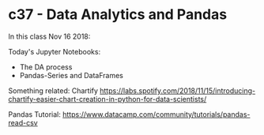# c37 - Data Analytics and Pandas

In this class Nov 16 2018:

Today's Jupyter Notebooks:
* The DA process
* Pandas-Series and DataFrames

Something related: Chartify https://labs.spotify.com/2018/11/15/introducing-chartify-easier-chart-creation-in-python-for-data-scientists/

Pandas Tutorial:
https://www.datacamp.com/community/tutorials/pandas-read-csv 
